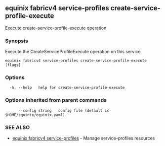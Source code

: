 ## equinix fabricv4 service-profiles create-service-profile-execute

Execute create-service-profile-execute operation

### Synopsis

Execute the CreateServiceProfileExecute operation on this service

```
equinix fabricv4 service-profiles create-service-profile-execute [flags]
```

### Options

```
  -h, --help   help for create-service-profile-execute
```

### Options inherited from parent commands

```
      --config string   config file (default is $HOME/equinix/equinix.yaml)
```

### SEE ALSO

* [equinix fabricv4 service-profiles](equinix_fabricv4_service-profiles.md)	 - Manage service-profiles resources

